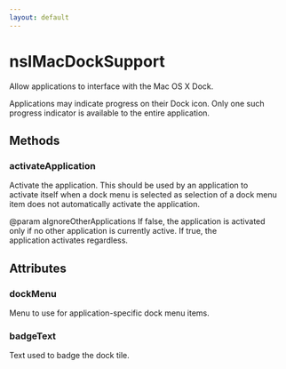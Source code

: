 ```yaml
---
layout: default
---
```


# nsIMacDockSupport #
  
Allow applications to interface with the Mac OS X Dock.  
  
Applications may indicate progress on their Dock icon. Only one such  
progress indicator is available to the entire application.  
  

## Methods ##

### activateApplication ###
  
Activate the application. This should be used by an application to  
activate itself when a dock menu is selected as selection of a dock menu  
item does not automatically activate the application.  
  
@param aIgnoreOtherApplications If false, the application is activated  
       only if no other application is currently active. If true, the  
       application activates regardless.   
  

## Attributes ##

### dockMenu ###
  
Menu to use for application-specific dock menu items.  
  

### badgeText ###
  
Text used to badge the dock tile.  
  
